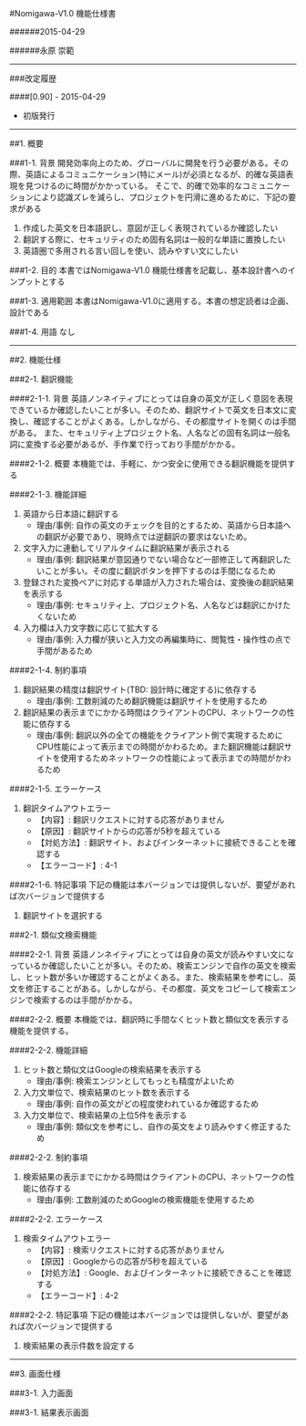 #Nomigawa-V1.0 機能仕様書

######2015-04-29

######永原 崇範

***

###改定履歴

####[0.90] - 2015-04-29
- 初版発行

***

##1. 概要

###1-1. 背景
開発効率向上のため、グローバルに開発を行う必要がある。その際、英語によるコミュニケーション(特にメール)が必須となるが、的確な英語表現を見つけるのに時間がかかっている。
そこで、的確で効率的なコミュニケーションにより認識ズレを減らし、プロジェクトを円滑に進めるために、下記の要求がある
1. 作成した英文を日本語訳し、意図が正しく表現されているか確認したい
1. 翻訳する際に、セキュリティのため固有名詞は一般的な単語に置換したい
1. 英語圏で多用される言い回しを使い、読みやすい文にしたい

###1-2. 目的
本書ではNomigawa-V1.0 機能仕様書を記載し、基本設計書へのインプットとする

###1-3. 適用範囲
本書はNomigawa-V1.0に適用する。本書の想定読者は企画、設計である

###1-4. 用語
なし

***

##2. 機能仕様

###2-1. 翻訳機能

####2-1-1. 背景
英語ノンネイティブにとっては自身の英文が正しく意図を表現できているか確認したいことが多い。そのため、翻訳サイトで英文を日本文に変換し、確認することがよくある。しかしながら、その都度サイトを開くのは手間がある。
また、セキュリティ上プロジェクト名、人名などの固有名詞は一般名詞に変換する必要があるが、手作業で行っており手間がかかる。

####2-1-2. 概要
本機能では、手軽に、かつ安全に使用できる翻訳機能を提供する

####2-1-3. 機能詳細
1. 英語から日本語に翻訳する
    - 理由/事例: 自作の英文のチェックを目的とするため、英語から日本語への翻訳が必要であり、現時点では逆翻訳の要求はないため。
1. 文字入力に連動してリアルタイムに翻訳結果が表示される
    - 理由/事例: 翻訳結果が意図通りでない場合など一部修正して再翻訳したいことが多い。その度に翻訳ボタンを押下するのは手間になるため
1. 登録された変換ペアに対応する単語が入力された場合は、変換後の翻訳結果を表示する
    - 理由/事例: セキュリティ上、プロジェクト名、人名などは翻訳にかけたくないため
1. 入力欄は入力文字数に応じて拡大する
    - 理由/事例: 入力欄が狭いと入力文の再編集時に、閲覧性・操作性の点で手間があるため

####2-1-4. 制約事項
1. 翻訳結果の精度は翻訳サイト(TBD: 設計時に確定する)に依存する
    - 理由/事例: 工数削減のため翻訳機能は翻訳サイトを使用するため
1. 翻訳結果の表示までにかかる時間はクライアントのCPU、ネットワークの性能に依存する
    - 理由/事例: 翻訳以外の全ての機能をクライアント側で実現するためにCPU性能によって表示までの時間がかわるため。また翻訳機能は翻訳サイトを使用するためネットワークの性能によって表示までの時間がかわるため

####2-1-5. エラーケース
1. 翻訳タイムアウトエラー
    - 【内容】: 翻訳リクエストに対する応答がありません
    - 【原因】: 翻訳サイトからの応答が5秒を超えている
    - 【対処方法】: 翻訳サイト、およびインターネットに接続できることを確認する
    - 【エラーコード】: 4-1

####2-1-6. 特記事項
下記の機能は本バージョンでは提供しないが、要望があれば次バージョンで提供する
1. 翻訳サイトを選択する

###2-1. 類似文検索機能

####2-2-1. 背景
英語ノンネイティブにとっては自身の英文が読みやすい文になっているか確認したいことが多い。そのため、検索エンジンで自作の英文を検索し、ヒット数が多いか確認することがよくある。また、検索結果を参考にし、英文を修正することがある。しかしながら、その都度、英文をコピーして検索エンジンで検索するのは手間がかかる。

####2-2-2. 概要
本機能では、翻訳時に手間なくヒット数と類似文を表示する機能を提供する。

####2-2-2. 機能詳細
1. ヒット数と類似文はGoogleの検索結果を表示する
    - 理由/事例: 検索エンジンとしてもっとも精度がよいため
1. 入力文単位で、検索結果のヒット数を表示する
    - 理由/事例: 自作の英文がどの程度使われているか確認するため
1. 入力文単位で、検索結果の上位5件を表示する
    - 理由/事例: 類似文を参考にし、自作の英文をより読みやすく修正するため

####2-2-2. 制約事項
1. 検索結果の表示までにかかる時間はクライアントのCPU、ネットワークの性能に依存する
    - 理由/事例: 工数削減のためGoogleの検索機能を使用するため

####2-2-2. エラーケース
1. 検索タイムアウトエラー
    - 【内容】: 検索リクエストに対する応答がありません
    - 【原因】: Googleからの応答が5秒を超えている
    - 【対処方法】: Google、およびインターネットに接続できることを確認する
    - 【エラーコード】: 4-2

####2-2-2. 特記事項
下記の機能は本バージョンでは提供しないが、要望があれば次バージョンで提供する
1. 検索結果の表示件数を設定する

***

##3. 画面仕様

###3-1. 入力画面

###3-1. 結果表示画面


